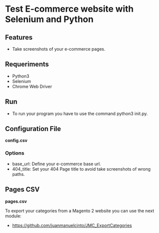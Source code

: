 # Test E-commerce website with Selenium and Python

## Features
  * Take screenshots of your e-commerce pages.

## Requeriments
  * Python3
  * Selenium
  * Chrome Web Driver

## Run
  * To run your program you have to use the command python3 init.py.
  
## Configuration File

**config.csv**
 
### Options
  * base_url: Define your e-commerce base url.
  * 404_title: Set your 404 Page title to avoid take screenshots of wrong paths.

## Pages CSV

**pages.csv**

To export your categories from a Magento 2 website you can use the next module:
  * https://github.com/juanmanuelcinto/JMC_ExportCategories
